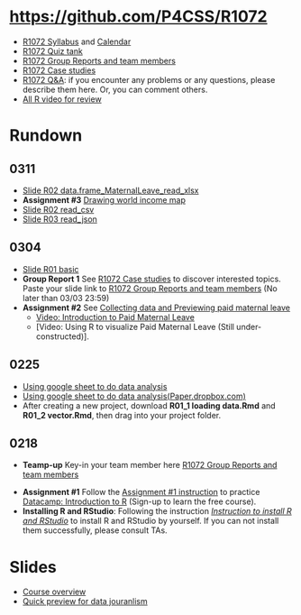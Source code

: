 # https://github.com/P4CSS/R1072 
* [R1072 Syllabus](R1072_Syllabus.md) and [Calendar](https://paper.dropbox.com/doc/R1072-Syllabus--AZd6GlrDOYiIye~0x69c0Yg6Ag-zro9ljIu9v5hRwC6IjAiF#:uid=920393965488318189427929&h2=Calendar)
* [R1072 Quiz tank](https://docs.google.com/document/d/1yfiup5vOpzjW6cqhNcavAH0TPmQ9LEPY9fth8wwuzXE/edit?usp=sharing)
* [R1072 Group Reports and team members](https://paper.dropbox.com/doc/R1072-Group-Reports--AXvyCgGTcL5T1NODoHGmqNwMAg-nm06vnUBbKXdiJQZHRKhW)
* [R1072 Case studies](https://paper.dropbox.com/doc/R1072-Readings--AXvcyB39NbHt0TsoMQ3Uw7~fAg-GE6FqWbMQlTUDITISdaU5)
* [R1072 Q&A](https://paper.dropbox.com/doc/R1072-QA--AXu~MLhqdA~eZs_aYA67wHWuAg-ldpdmVWiEDBLKyfCTIIhQ): if you encounter any problems or any questions, please describe them here. Or, you can comment others.
* [All R video for review](https://www.youtube.com/playlist?list=PLK0n8HKZQ_VfJcqBGlcAc0IKoY00mdF1B)


# Rundown
## 0311
* [Slide R02 data.frame_MaternalLeave_read_xlsx](https://docs.google.com/presentation/d/1evDPBwA9UJ2ubhwiQWK0XYZiaCzUWLKIeRftwMPd-EI/edit?usp=sharing)
* **Assignment #3** [Drawing world income map](https://github.com/P4CSS/Assignments/blob/master/02_incomemap.md)
* [Slide R02 read_csv](https://docs.google.com/presentation/d/1vzJL2YU-kWKeM66bLxRFrdXLleWC_mbRFhXi-xkDuqM/edit?usp=sharing)
* [Slide R03 read_json](https://docs.google.com/presentation/d/15k3cEw3ogBP5Cg5k5RZb0s4kVqoTDKuYJ67OUO043P4/edit?usp=sharing)

## 0304
* [Slide R01 basic](https://docs.google.com/presentation/d/1gvWK2qDZuwR7lRrCLfVwfzrMBt1Dw2yFcG8LeoNgLrA/edit?usp=sharing)
* **Group Report 1** See [R1072 Case studies](https://paper.dropbox.com/doc/R1072-Readings--AXvcyB39NbHt0TsoMQ3Uw7~fAg-GE6FqWbMQlTUDITISdaU5) to discover interested topics. Paste your slide link to [R1072 Group Reports and team members](https://paper.dropbox.com/doc/R1072-Group-Reports--AXvyCgGTcL5T1NODoHGmqNwMAg-nm06vnUBbKXdiJQZHRKhW) (No later than 03/03 23:59)
* **Assignment #2** See [Collecting data and Previewing paid maternal leave](https://github.com/P4CSS/Assignments/blob/master/02_CollectingData.md)
  * [Video: Introduction to Paid Maternal Leave](https://www.youtube.com/watch?v=dZE2xsqYQqY)
  * [Video: Using R to visualize Paid Maternal Leave (Still under-constructed)].


## 0225
* [Using google sheet to do data analysis](https://docs.google.com/document/d/1rZFQ7PTx9sJ9GRia6sYkVWJszzgtFK1liC6XzwevuuU/edit?usp=sharing)
* [Using google sheet to do data analysis(Paper.dropbox.com)](https://paper.dropbox.com/doc/R1072-Google-sheets--AYK5GUwXHddXnu7o6k_Pvpy0AQ-JyHWP58aK9qNk6cqJrm1L)
* After creating a new project, download **R01_1 loading data.Rmd** and **R01_2 vector.Rmd**, then drag into your project folder.

## 0218
* **Teamp-up** Key-in your team member here [R1072 Group Reports and team members](https://paper.dropbox.com/doc/R1072-Group-Reports--AXvyCgGTcL5T1NODoHGmqNwMAg-nm06vnUBbKXdiJQZHRKhW)

- **Assignment #1** Follow the [Assignment #1 instruction](https://github.com/P4CSS/Assignments/blob/master/01DataCamp.md) to practice [Datacamp: Introduction to R](https://www.datacamp.com/courses/free-introduction-to-r) (Sign-up to learn the free course).
- **Installing R and RStudio**: Following the instruction *[Instruction to install R and RStudio](https://docs.google.com/presentation/d/1bbPRNJJQkN9f9XDzeyKSCNV7CYl1zmR6esXT0XTETGU/edit?usp=sharing)* to install R and RStudio by yourself. If you can not install them successfully, please consult TAs.

# Slides
* [Course overview](https://docs.google.com/presentation/d/1YCjXUR-i8-6ZAWr8uYCVyStUf7MVOiKWkVCNI-kLuBk/edit?usp=sharing)
* [Quick preview for data jouranlism](https://docs.google.com/presentation/d/1vVpWS875wz6Cz4Be4IiCiRZWGMrlAohbJ7dr4jrNkwk/edit?usp=sharing)
